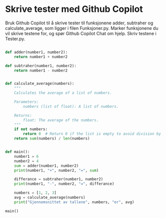 # Skrive tester med Github Copilot

Bruk Github Copilot til å skrive tester til funksjonene adder, subtraher og calculate_average, som ligger i filen Funksjoner.py. Marker funksjonene du vil skrive testene for, og spør Github Copilot Chat om hjelp. Skriv testene i Tester.py.

```python

def adder(number1, number2):
    return number1 + number2

def subtraher(number1, number2):
    return number1 - number2


def calculate_average(numbers):
    """
    Calculates the average of a list of numbers.

    Parameters:
        numbers (list of float): A list of numbers.

    Returns:
        float: The average of the numbers.
    """
    if not numbers:
        return 0  # Return 0 if the list is empty to avoid division by zero
    return sum(numbers) / len(numbers)


def main():
    number1 = 6
    number2 = 4
    sum = adder(number1, number2)
    print(number1, "+", number2, "=", sum)

    differance = subtraher(number1, number2)
    print(number1, "-", number2, "=", differance)

    numbers = [1, 2, 3]
    avg = calculate_average(numbers)
    print("Gjennomsnittet av tallene", numbers, "er", avg)

main()
```
